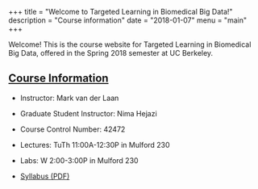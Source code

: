 +++
title = "Welcome to Targeted Learning in Biomedical Big Data!"
description = "Course information"
date = "2018-01-07"
menu = "main"
+++

Welcome! This is the course website for Targeted Learning in Biomedical Big
Data, offered in the Spring 2018 semester at UC Berkeley.

## <u>Course Information</u>

* Instructor: Mark van der Laan

* Graduate Student Instructor: Nima Hejazi

* Course Control Number: 42472

* Lectures: TuTh 11:00A-12:30P in Mulford 230

* Labs: W 2:00-3:00P in Mulford 230

* [Syllabus (PDF)](../../materials/syllabus.pdf)

